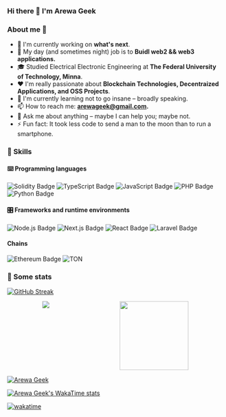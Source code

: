 ### Hi there 👋 I'm Arewa Geek

<p> 
<!--     <a href="https://linktr.ee/pcaversaccio" target="_blank"><img alt="Linktree"
        src="https://img.shields.io/badge/linktree-2F3C51?style=for-the-badge&logo=linktree&logoColor=white"/></a> -->
</p>

### About me 💯

- 🔭 I'm currently working on **what's next**.
- 🔧 My day (and sometimes night) job is to **Buidl web2 && web3 applications.**
- 🎓 Studied Electrical Electronic Engineering at **The Federal University of Technology, Minna**.
- ❤️ I'm really passionate about **Blockchain Technologies, Decentraized Applications, and OSS Projects**.
- 🌱 I'm currently learning not to go insane – broadly speaking.
- 📫 How to reach me: **[arewageek@gmail.com](mailto:arewageek@gmail.com).**
- 💬 Ask me about anything – maybe I can help you; maybe not.
- ⚡ Fun fact: It took less code to send a man to the moon than to run a smartphone.

### 🎯 Skills

#### ⌨️ Programming languages

![Solidity Badge](https://img.shields.io/badge/Solidity-363636?logo=solidity&logoColor=fff&style=for-the-badge)
![TypeScript Badge](https://img.shields.io/badge/TypeScript-3178C6?logo=typescript&logoColor=fff&style=for-the-badge)
![JavaScript Badge](https://img.shields.io/badge/JavaScript-F7DF1E?logo=javascript&logoColor=000&style=for-the-badge)
![PHP Badge](https://img.shields.io/badge/PHP-777BB4?logo=php&logoColor=fff&style=for-the-badge)
![Python Badge](https://img.shields.io/badge/Python-3776AB?logo=python&logoColor=fff&style=for-the-badge)

#### 🎛 Frameworks and runtime environments

![Node.js Badge](https://img.shields.io/badge/Node.js-5FA04E?logo=nodedotjs&logoColor=fff&style=for-the-badge)
![Next.js Badge](https://img.shields.io/badge/Next.js-000?logo=nextdotjs&logoColor=fff&style=for-the-badge)
![React Badge](https://img.shields.io/badge/React-61DAFB?logo=react&logoColor=000&style=for-the-badge)
![Laravel Badge](https://img.shields.io/badge/Laravel-FF2D20?logo=laravel&logoColor=fff&style=for-the-badge)

#### Chains

![Ethereum Badge](https://img.shields.io/badge/Ethereum-3C3C3D?logo=ethereum&logoColor=fff&style=for-the-badge)
![TON](https://img.shields.io/badge/TON-0098EA.svg?style=for-the-badge&logo=TON&logoColor=white)


### 🔎 Some stats

[![GitHub Streak](https://streak-stats.demolab.com?user=arewageek&theme=whatsapp-dark2)](https://git.io/streak-stats)

<div style="display: flex; justify-content: space-around;">
  <img src="https://github-profile-summary-cards.vercel.app/api/cards/repos-per-language?username=arewageek&theme=dark" />
  <img height="160em" src="https://github-readme-stats.vercel.app/api?username=arewageek&show_icons=true&theme=tokyonight&include_all_commits=false&count_private=false"/>
</div>

[![Arewa Geek](https://github-readme-activity-graph.vercel.app/graph?username=arewageek&custom_title=Arewa%20Geek%27s%20activity%20chart&hide_border=true&theme=nightowl)](#)

[![Arewa Geek's WakaTime stats](https://github-readme-stats.vercel.app/api/wakatime?username=@arewageek&theme=nightowl)](https://github.com/anuraghazra/github-readme-stats) 

[![wakatime](https://wakatime.com/badge/user/4af4fa51-e674-4708-836c-ccd8bc04aef2.svg)](https://wakatime.com/@4af4fa51-e674-4708-836c-ccd8bc04aef2?theme=nightowl)
